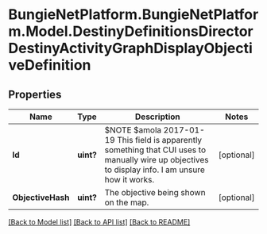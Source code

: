 # BungieNetPlatform.BungieNetPlatform.Model.DestinyDefinitionsDirectorDestinyActivityGraphDisplayObjectiveDefinition
## Properties

Name | Type | Description | Notes
------------ | ------------- | ------------- | -------------
**Id** | **uint?** | $NOTE $amola 2017-01-19 This field is apparently something that CUI uses to manually wire up objectives to display info. I am unsure how it works. | [optional] 
**ObjectiveHash** | **uint?** | The objective being shown on the map. | [optional] 

[[Back to Model list]](../README.md#documentation-for-models) [[Back to API list]](../README.md#documentation-for-api-endpoints) [[Back to README]](../README.md)


